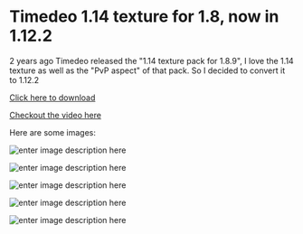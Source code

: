 # Timedeo 1.14 texture for 1.8, now in 1.12.2

2 years ago Timedeo released the "1.14 texture pack for 1.8.9", I love the 1.14 texture as well as the "PvP aspect" of that pack. So I decided to convert it to 1.12.2

[Click here to download](https://github.com/minhh2792/timedeo-1.8-converted/raw/ver/1.12.2/%C2%A7eTimedeo's%201.14%20pack%20for%20%C2%A7b1.12.2%C2%A7r.zip)

[Checkout the video here](https://www.youtube.com/watch?v=Xfu2sNhMPQc)

Here are some images:

![enter image description here](https://i.imgur.com/ABVQ42b.png)

![enter image description here](https://i.imgur.com/5RH4OYC.png)

![enter image description here](https://i.imgur.com/yJpGAmx.png)

![enter image description here](https://i.imgur.com/wKtwBs5.png)

![enter image description here](https://i.imgur.com/AF9OaYi.png)
